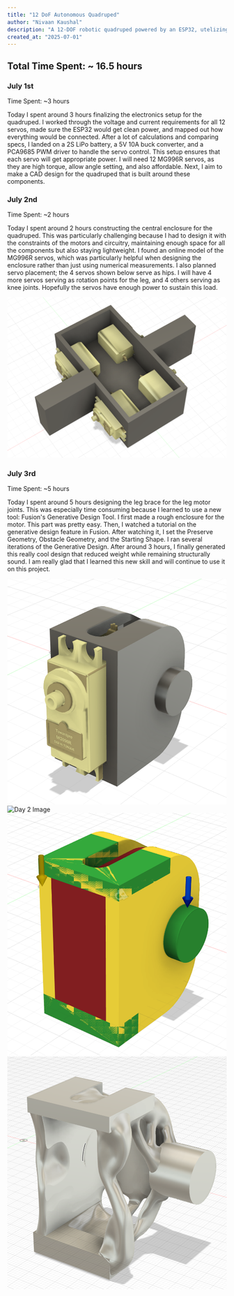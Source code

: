 ```yaml
---
title: "12 DoF Autonomous Quadruped"
author: "Nivaan Kaushal"
description: "A 12-DOF robotic quadruped powered by an ESP32, utelizing inverse kinematics to aid movement. Includes camera, IMU for intelligent movement. "
created_at: "2025-07-01"
---
```


## Total Time Spent: ~ 16.5 hours   

### July 1st
Time Spent: ~3 hours  

Today I spent around 3 hours finalizing the electronics setup for the quadruped. I worked through the voltage and current requirements for all 12 servos, made sure the ESP32 would get clean power, and mapped out how everything would be connected. After a lot of calculations and comparing specs, I landed on a 2S LiPo battery, a 5V 10A buck converter, and a PCA9685 PWM driver to handle the servo control. This setup ensures that each servo will get appropriate power. I will need 12 MG996R servos, as they are high torque, allow angle setting, and also affordable.  Next, I aim to make a CAD design for the quadruped that is built around these components. 

### July 2nd
Time Spent: ~2 hours

Today I spent around 2 hours constructing the central enclosure for the quadruped. This was particularly challenging because I had to design it with the constraints of the motors and circuitry, maintaining enough space for all the components but also staying lightweight. I found an online model of the MG996R servos, which was particularly helpful when designing the enclosure rather than just using numerical measurements. I also planned servo placement; the 4 servos shown below serve as hips. I will have 4 more servos serving as rotation points for the leg, and 4 others serving as knee joints. Hopefully the servos have enough power to sustain this load. 

![Day 1 Image](img/day1.png)

### July 3rd
Time Spent: ~5 hours

Today I spent around 5 hours designing the leg brace for the leg motor joints. This was especially time consuming because I learned to use a new tool: Fusion's Generative Design Tool. I first made a rough enclosure for the motor. This part was pretty easy. Then, I watched a tutorial on the generative design feature in Fusion. After watching it, I set the Preserve Geometry, Obstacle Geometry, and the Starting Shape. I ran several iterations of the Generative Design. After around 3 hours, I finally generated this really cool design that reduced weight while remaining structurally sound. I am really glad that I learned this new skill and will continue to use it on this project. 

![Day 2 Image](img/day2.png)
![Day 2 Image](img/day2_1.png)
![Day 2 Image](img/day2_2.png)
![Day 2 Image](img/day2_3.png)


